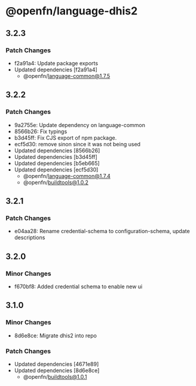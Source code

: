 # @openfn/language-dhis2

## 3.2.3

### Patch Changes

- f2a91a4: Update package exports
- Updated dependencies [f2a91a4]
  - @openfn/language-common@1.7.5

## 3.2.2

### Patch Changes

- 9a2755e: Update dependency on language-common
- 8566b26: Fix typings
- b3d45ff: Fix CJS export of npm package.
- ecf5d30: remove sinon since it was not being used
- Updated dependencies [8566b26]
- Updated dependencies [b3d45ff]
- Updated dependencies [b5eb665]
- Updated dependencies [ecf5d30]
  - @openfn/language-common@1.7.4
  - @openfn/buildtools@1.0.2

## 3.2.1

### Patch Changes

- e04aa28: Rename credential-schema to configuration-schema, update descriptions

## 3.2.0

### Minor Changes

- f670bf8: Added credential schema to enable new ui

## 3.1.0

### Minor Changes

- 8d6e8ce: Migrate dhis2 into repo

### Patch Changes

- Updated dependencies [4671e89]
- Updated dependencies [8d6e8ce]
  - @openfn/buildtools@1.0.1
